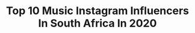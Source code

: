 ---
title: Top 10 Music Instagram Influencers In South Africa In 2020
description: >-
  Find top music Instagram influencers in South Africa in 2020. Most popular hashtags: #cosplay #djpinkstar #beingbonangs3 #colores.
platform: Instagram
profiles:
  - username: "pional"
    fullname: >-
      pional
    location: "South Africa"
    followers: 15726
    engagement: 540
    commentsToLikes: 0.036988
    avatar: "https://scontent-ams4-1.cdninstagram.com/v/t51.2885-19/11909322_927131733992942_1589524072_a.jpg?_nc_ht=scontent-ams4-1.cdninstagram.com&_nc_ohc=kc0oOVtwLeoAX9BCXBa&oh=d303529bda9787b3247c973cc4d01f51&oe=5EB8E890"
    verified: true
    hashtags: "#madrid, #mexico, #pies, #villageunderground"
  - username: "alvaro"
    fullname: >-
      ALVARO
    location: "South Africa"
    followers: 88661
    engagement: 104
    commentsToLikes: 0.043441
    avatar: "https://scontent-ams4-1.cdninstagram.com/v/t51.2885-19/s320x320/83093611_475791873101533_6482404301745422336_n.jpg?_nc_ht=scontent-ams4-1.cdninstagram.com&_nc_ohc=ej5RGaeqLr4AX9FwwPd&oh=359cbf186d817aebd21f5fd996af73fc&oe=5EBB831A"
    verified: true
    hashtags: "#dancefair, #closetome, #poolboy, #capetown"
  - username: "onlyalicat"
    fullname: >-
      Ali Williams
    location: "South Africa"
    followers: 40346
    engagement: 224
    commentsToLikes: 0.040238
    avatar: "https://scontent-ams4-1.cdninstagram.com/v/t51.2885-19/s320x320/74448489_455462921801196_3783746066130665472_n.jpg?_nc_ht=scontent-ams4-1.cdninstagram.com&_nc_ohc=GPvHpqawtIIAX8M9PcU&oh=4a3e32bc116a2e351698e059b5864993&oe=5E865E10"
    verified: false
    hashtags: "#pink, #meridacosplay, #weelittlebrothers, #pokemon"
  - username: "jaggerkhalifa"
    fullname: >-
      Jagger Khalifa
    location: "South Africa"
    followers: 36396
    engagement: 401
    commentsToLikes: 0.018120
    avatar: "https://scontent-lhr8-1.cdninstagram.com/v/t51.2885-19/s320x320/56347818_340212079968257_6124395202548334592_n.jpg?_nc_ht=scontent-lhr8-1.cdninstagram.com&_nc_ohc=LCpraG1xTIAAX8lqqUm&oh=a3661683f9b602f6fb3053a827289963&oe=5EBAA37C"
    verified: false
    hashtags: "#jointhemovement"
  - username: "josh_j_ivory"
    fullname: >-
      Josh Ivory
    location: "South Africa"
    followers: 51805
    engagement: 652
    commentsToLikes: 0.014686
    avatar: "https://scontent-ams4-1.cdninstagram.com/v/t51.2885-19/s320x320/92569917_1337378809779398_7125059145849372672_n.jpg?_nc_ht=scontent-ams4-1.cdninstagram.com&_nc_ohc=1G9j6siY7g4AX8OQQB6&oh=4ca58317ae108a23169c983a3c2f8951&oe=5EBAECEB"
    verified: false
    hashtags: "#sayitwithyourteeth, #siwyt, #wrapitup, #lockedup"
  - username: "pinky_.girl"
    fullname: >-
      Pinkygirl 🇿🇦
    location: "South Africa"
    followers: 244366
    engagement: 330
    commentsToLikes: 0.024352
    avatar: "https://scontent-lhr8-1.cdninstagram.com/v/t51.2885-19/s320x320/83886795_184966745929673_5613418991973302272_n.jpg?_nc_ht=scontent-lhr8-1.cdninstagram.com&_nc_ohc=xSJWg4-WvkYAX9I5m-6&oh=fef5c03bbfe54839c439265261041f5c&oe=5EB982EF"
    verified: false
    hashtags: "#fbf, #pinkoutfit, #outdoors, #birthdaymonth"
  - username: "kurt_april"
    fullname: >-
      Kurt April
    location: "South Africa"
    followers: 5268
    engagement: 1767
    commentsToLikes: 0.141052
    avatar: "https://scontent-lhr8-1.cdninstagram.com/v/t51.2885-19/s320x320/75153175_796002970897255_7071317109132754944_n.jpg?_nc_ht=scontent-lhr8-1.cdninstagram.com&_nc_ohc=IqbnShKYu08AX98-fjB&oh=9a97e51e050183ffa7f5596355bc15fd&oe=5EB976E8"
    verified: false
    hashtags: "#ilovestrettons, #myvans"
  - username: "shaun101_dj"
    fullname: >-
      Shaun101
    location: "South Africa"
    followers: 8946
    engagement: 636
    commentsToLikes: 0.024897
    avatar: "https://scontent-ams4-1.cdninstagram.com/v/t51.2885-19/s320x320/70962475_572075859998041_388348207010152448_n.jpg?_nc_ht=scontent-ams4-1.cdninstagram.com&_nc_ohc=OURAqAzrrYIAX88W5jU&oh=ce8e9f245c5068621f844e49495e089d&oe=5EB8F5A3"
    verified: false
    hashtags: "#covid19, #postivevibes, #shaun101, #nodeck"
  - username: "djmilkshake"
    fullname: >-
      DJ Milkshake
    location: "South Africa"
    followers: 64542
    engagement: 102
    commentsToLikes: 0.044343
    avatar: "https://scontent-lhr8-1.cdninstagram.com/v/t51.2885-19/s320x320/90038286_2549533678698438_669029744347447296_n.jpg?_nc_ht=scontent-lhr8-1.cdninstagram.com&_nc_ohc=bGbRUkVKXZMAX-ta6HH&oh=9dc7b808b7f9b4935b77a4946a757880&oe=5EB94592"
    verified: false
    hashtags: "#ngc2019, #beaking, #traptuesdays"
  - username: "xavierdragner"
    fullname: >-
      XAVIER DRAGNER
    location: "South Africa"
    followers: 2826
    engagement: 1252
    commentsToLikes: 0.095692
    avatar: "https://scontent-lhr8-1.cdninstagram.com/v/t51.2885-19/s320x320/90643531_443401706442831_5819686638904672256_n.jpg?_nc_ht=scontent-lhr8-1.cdninstagram.com&_nc_ohc=xga-5ZWB6AEAX9an9vc&oh=880058b164f5e086cea699ff66ee84e5&oe=5EB8705E"
    verified: false
    hashtags: ""
---